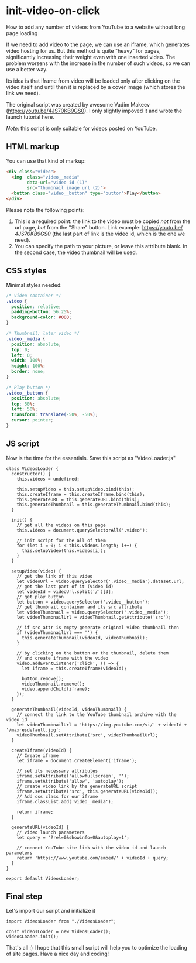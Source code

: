 # init-video-on-click
How to add any number of videos from YouTube to a website without long page loading

If we need to add video to the page, we can use an iframe, which generates video hosting for us. But this method is quite "heavy" for pages, significantly increasing their weight even with one inserted video. The problem worsens with the increase in the number of such videos, so we can use a better way.

Its idea is that iframe from video will be loaded only after clicking on the video itself and until then it is replaced by a cover image (which stores the link we need).

The original script was created by awesome Vadim Makeev (https://youtu.be/4JS70KB9GS0). I only slightly impoved it and wrote the launch tutorial here.

*Note*: this script is only suitable for videos posted on YouTube.

## HTML markup
You can use that kind of markup:
```HTML
<div class="video">
  <img  class="video__media" 
        data-url="video id (1)"
        src="thumbnail image url (2)">
  <button class="video__button" type="button">Play</button>
</div>
```
Please note the following points:
1. This is a required point: the link to the video must be copied *not* from the url page, *but* from the "Share" button. Link example: https://youtu.be/ *4JS70KB9GS0* (the last part of link is the video id, which is the one we need).
2. You can specify the path to your picture, or leave this attribute blank. In the second case, the video thumbnail will be used.

## CSS styles
Minimal styles needed:
```CSS
/* Video container */
.video {
  position: relative;
  padding-bottom: 56.25%;
  background-color: #000;
}

/* Thumbnail; later video */
.video__media {
  position: absolute;
  top: 0;
  left: 0;
  width: 100%;
  height: 100%;
  border: none;
}

/* Play button */
.video__button {
  position: absolute;
  top: 50%;
  left: 50%;
  transform: translate(-50%, -50%);
  cursor: pointer;
}
```
## JS script
Now is the time for the essentials. Save this script as "VideoLoader.js"
```JS
class VideosLoader {
  constructor() {
    this.videos = undefined;

    this.setupVideo = this.setupVideo.bind(this);
    this.createIframe = this.createIframe.bind(this);
    this.generateURL = this.generateURL.bind(this);
    this.generateThumbnail = this.generateThumbnail.bind(this);
  }

  init() {
    // get all the videos on this page
    this.videos = document.querySelectorAll('.video');

    // init script for the all of them
    for (let i = 0; i < this.videos.length; i++) {
      this.setupVideo(this.videos[i]);
    }
  }

  setupVideo(video) {
    // get the link of this video
    let videoUrl = video.querySelector('.video__media').dataset.url;
    // get the last part of it (video id)
    let videoId = videoUrl.split('/')[3];
    // get play button
    let button = video.querySelector('.video__button');
    // get thumbnail container and its src attribute
    let videoThumbnail = video.querySelector('.video__media');
    let videoThumbnailUrl = videoThumbnail.getAttribute('src');

    // if src attr is empty generate original video thumbnail then
    if (videoThumbnailUrl === '') {
      this.generateThumbnail(videoId, videoThumbnail);
    }

    // by clicking on the button or the thumbnail, delete them 
    // and create iframe with the video
    video.addEventListener('click', () => {
      let iframe = this.createIframe(videoId);

      button.remove();
      videoThumbnail.remove();
      video.appendChild(iframe);
    });
  }

  generateThumbnail(videoId, videoThumbnail) {
    // connect the link to the YouTube thumbnail archive with the video id
    let videoThumbnailUrl = 'https://img.youtube.com/vi/' + videoId + '/maxresdefault.jpg';
    videoThumbnail.setAttribute('src', videoThumbnailUrl);
  }

  createIframe(videoId) {
    // Create iframe
    let iframe = document.createElement('iframe');

    // set its necessary attributes
    iframe.setAttribute('allowfullscreen', '');
    iframe.setAttribute('allow', 'autoplay');
    // create video link by the generateURL script
    iframe.setAttribute('src', this.generateURL(videoId));
    // Add css class for our iframe
    iframe.classList.add('video__media');

    return iframe;
  }

  generateURL(videoId) {
    // video launch parameters
    let query = '?rel=0&showinfo=0&autoplay=1';

    // connect YouTube site link with the video id and launch parameters
    return 'https://www.youtube.com/embed/' + videoId + query;
  }
}

export default VideosLoader;
```

## Final step
Let's import our script and initialize it
```JS
import VideosLoader from "./VideosLoader";

const videosLoader = new VideosLoader();
videosLoader.init();
```

That's all :) I hope that this small script will help you to optimize the loading of site pages. Have a nice day and coding!
